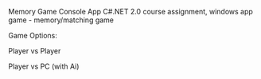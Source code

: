 Memory Game Console App
C#.NET 2.0 course assignment, windows app game - memory/matching game

Game Options:

Player vs Player

Player vs PC (with Ai)
